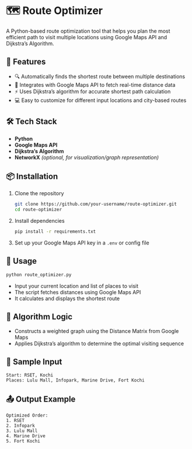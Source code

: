 
# 🗺️ Route Optimizer

A Python-based route optimization tool that helps you plan the most efficient path to visit multiple locations using Google Maps API and Dijkstra’s Algorithm.

## 🚀 Features

- 🔍 Automatically finds the shortest route between multiple destinations  
- 📍 Integrates with Google Maps API to fetch real-time distance data  
- ⚡ Uses Dijkstra’s algorithm for accurate shortest path calculation  
- 💻 Easy to customize for different input locations and city-based routes

## 🛠️ Tech Stack

- **Python**  
- **Google Maps API**  
- **Dijkstra’s Algorithm**  
- **NetworkX** *(optional, for visualization/graph representation)*

## 📦 Installation

1. Clone the repository  
   ```bash
   git clone https://github.com/your-username/route-optimizer.git
   cd route-optimizer
   ```

2. Install dependencies  
   ```bash
   pip install -r requirements.txt
   ```

3. Set up your Google Maps API key in a `.env` or config file

## 📌 Usage

```bash
python route_optimizer.py
```

- Input your current location and list of places to visit
- The script fetches distances using Google Maps API
- It calculates and displays the shortest route

## 🧠 Algorithm Logic

- Constructs a weighted graph using the Distance Matrix from Google Maps
- Applies Dijkstra’s algorithm to determine the optimal visiting sequence

## 🧪 Sample Input

```
Start: RSET, Kochi
Places: Lulu Mall, Infopark, Marine Drive, Fort Kochi
```

## 📤 Output Example

```
Optimized Order:
1. RSET
2. Infopark
3. Lulu Mall
4. Marine Drive
5. Fort Kochi
```
